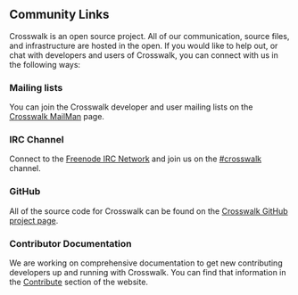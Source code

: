 ## Community Links
Crosswalk is an open source project. All of our communication, source files, and infrastructure are hosted in the open. If you would like to help out, or chat with developers and users of Crosswalk, you can connect with us in the following ways:

### Mailing lists
You can join the Crosswalk developer and user mailing lists on the [Crosswalk MailMan](http://lists.crosswalk-project.org) page.

### IRC Channel
Connect to the [Freenode IRC Network](irc://freenode.net) and join us on the [#crosswalk](irc://irc.freenode.net/clowns) channel.

### GitHub
All of the source code for Crosswalk can be found on the [Crosswalk GitHub project page](http://github.com/crosswalk-project).

### Contributor Documentation
We are working on comprehensive documentation to get new contributing developers up and running with Crosswalk. You can find that information in the [Contribute](#contribute/Overview) section of the website.